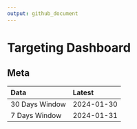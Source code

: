```yaml
---
output: github_document
---
```


# Targeting Dashboard



## Meta


|Data           |Latest     |
|:--------------|:----------|
|30 Days Window |2024-01-30 |
|7 Days Window  |2024-01-31 |

